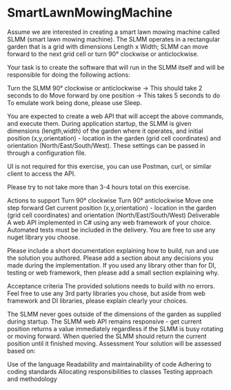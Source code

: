 # SmartLawnMowingMachine
Assume we are interested in creating a smart lawn mowing machine called SLMM (smart lawn mowing machine). The SLMM operates in a rectangular garden that is a grid with dimensions Length x Width; SLMM can move forward to the next grid cell or turn 90° clockwise or anticlockwise.

Your task is to create the software that will run in the SLMM itself and will be responsible for doing the following actions:

Turn the SLMM 90° clockwise or anticlockwise -> This should take 2 seconds to do
Move forward by one position -> This takes 5 seconds to do
To emulate work being done, please use Sleep.

You are expected to create a web API that will accept the above commands, and execute them. During application startup, the SLMM is given dimensions (length,width) of the garden where it operates, and initial position (x,y,orientation) - location in the garden (grid cell coordinates) and orientation (North/East/South/West). These settings can be passed in through a configuration file.

UI is not required for this exercise, you can use Postman, curl, or similar client to access the API.

Please try to not take more than 3-4 hours total on this exercise.

Actions to support
Turn 90° clockwise
Turn 90° anticlockwise
Move one step forward
Get current position (x,y,orientation) - location in the garden (grid cell coordinates) and orientation (North/East/South/West)
Deliverable
A web API implemented in C# using any web framework of your choice. Automated tests must be included in the delivery. You are free to use any nuget library you choose.

Please include a short documentation explaining how to build, run and use the solution you authored. Please add a section about any decisions you made during the implementation. If you used any library other than for DI, testing or web framework, then please add a small section explaining why.

Acceptance criteria
The provided solutions needs to build with no errors. Feel free to use any 3rd party libraries you chose, but aside from web framework and DI libraries, please explain clearly your choices.

The SLMM never goes outside of the dimensions of the garden as supplied during startup.
The SLMM web API remains responsive - get current position returns a value immediately regardless if the SLMM is busy rotating or moving forward.
When queried the SLMM should return the current position until it finished moving.
Assessment
Your solution will be assessed based on:

Use of the language
Readability and maintainability of code
Adhering to coding standards
Allocating responsibilities to classes
Testing approach and methodology
